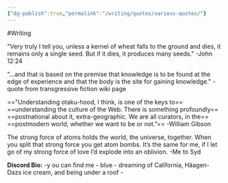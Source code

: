 ```yaml
---
{"dg-publish":true,"permalink":"/writing/quotes/various-quotes/"}
---
```


#Writing 

"Very truly I tell you, unless a kernel of wheat falls to the ground and dies, it remains only a single seed. But if it dies, it produces many seeds." 
-John 12:24


"\...and that is based on the premise that knowledge is to be found at
the edge of experience and that the body is the site for gaining
knowledge."
-quote from transgressive fiction wiki page


=="Understanding otaku-hood, I think, is one of the keys to==
==understanding the culture of the Web. There is something profoundly==
==postnational about it, extra-geographic. We are all curators, in the==
==postmodern world, whether we want to be or not.”==
-William Gibson


The strong force of atoms holds the world, the universe, together. When you split that strong force you get atom bombs. It’s the same for me, if I let go of my strong force of love I’d explode into an oblivion. 
-Me to Syd


**Discord Bio:** 
 -y ou can find me - blue - dreaming of California, Häagen-Dazs ice cream, and being under a roof - 


